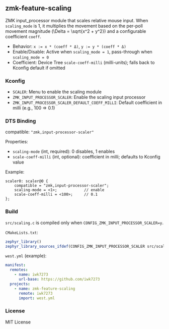 ## zmk-feature-scaling

ZMK input_processor module that scales relative mouse input. When `scaling_mode` is 1, it multiplies the movement based on the per-poll movement magnitude \(\Delta = \sqrt{x^2 + y^2}\) and a configurable coefficient `coeff`.

- Behavior: `x := x * (coeff * Δ)`, `y := y * (coeff * Δ)`
- Enable/Disable: Active when `scaling_mode = 1`, pass-through when `scaling_mode = 0`
- Coefficient: Device Tree `scale-coeff-milli` (milli-units); falls back to Kconfig default if omitted

### Kconfig
- `SCALER`: Menu to enable the scaling module
- `ZMK_INPUT_PROCESSOR_SCALER`: Enable the scaling input processor
- `ZMK_INPUT_PROCESSOR_SCALER_DEFAULT_COEFF_MILLI`: Default coefficient in milli (e.g., 100 => 0.1)

### DTS Binding
compatible: `"zmk,input-processor-scaler"`

Properties:
- `scaling-mode` (int, required): 0 disables, 1 enables
- `scale-coeff-milli` (int, optional): coefficient in milli; defaults to Kconfig value

Example:
```dts
scaler0: scaler@0 {
    compatible = "zmk,input-processor-scaler";
    scaling-mode = <1>;            // enable
    scale-coeff-milli = <100>;     // 0.1
};
```

### Build
`src/scaling.c` is compiled only when `CONFIG_ZMK_INPUT_PROCESSOR_SCALER=y`.

`CMakeLists.txt`:
```cmake
zephyr_library()
zephyr_library_sources_ifdef(CONFIG_ZMK_INPUT_PROCESSOR_SCALER src/scaling.c)
```

`west.yml` (example):
```yaml
manifest:
  remotes:
    - name: iwk7273
      url-base: https://github.com/iwk7273
  projects:
    - name: zmk-feature-scaling
      remote: iwk7273
      import: west.yml
```

### License
MIT License
